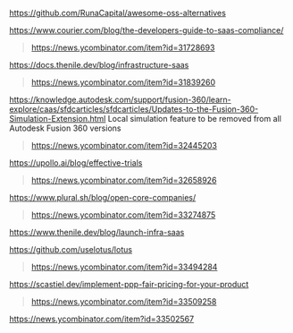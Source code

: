 https://github.com/RunaCapital/awesome-oss-alternatives

https://www.courier.com/blog/the-developers-guide-to-saas-compliance/
> https://news.ycombinator.com/item?id=31728693

https://docs.thenile.dev/blog/infrastructure-saas
> https://news.ycombinator.com/item?id=31839260

https://knowledge.autodesk.com/support/fusion-360/learn-explore/caas/sfdcarticles/sfdcarticles/Updates-to-the-Fusion-360-Simulation-Extension.html	Local simulation feature to be removed from all Autodesk Fusion 360 versions
> https://news.ycombinator.com/item?id=32445203

https://upollo.ai/blog/effective-trials
> https://news.ycombinator.com/item?id=32658926

https://www.plural.sh/blog/open-core-companies/
> https://news.ycombinator.com/item?id=33274875

https://www.thenile.dev/blog/launch-infra-saas

https://github.com/uselotus/lotus
> https://news.ycombinator.com/item?id=33494284

https://scastiel.dev/implement-ppp-fair-pricing-for-your-product
> https://news.ycombinator.com/item?id=33509258

https://news.ycombinator.com/item?id=33502567

